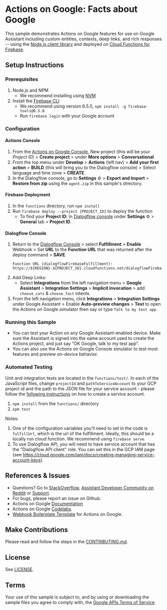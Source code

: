 # Actions on Google: Facts about Google

This sample demonstrates Actions on Google features for use on Google Assistant
including custom entities, contexts, deep links, and rich responses -- using
the [Node.js client library](https://github.com/actions-on-google/actions-on-google-nodejs)
and deployed on [Cloud Functions for Firebase](https://firebase.google.com/docs/functions/).

## Setup Instructions
### Prerequisites
1. Node.js and NPM
    + We recommend installing using [NVM](https://github.com/creationix/nvm)
1. Install the [Firebase CLI](https://developers.google.com/actions/dialogflow/deploy-fulfillment)
    + We recommend using version 6.5.0, `npm install -g firebase-tools@6.5.0`
    + Run `firebase login` with your Google account

### Configuration
#### Actions Console
1. From the [Actions on Google Console](https://console.actions.google.com/), New project (this will be your *Project ID*) > **Create project** > under **More options** > **Conversational**
1. From the top menu under **Develop** > **Actions** (left nav) > **Add your first action** > **BUILD** (this will bring you to the Dialogflow console) > Select language and time zone > **CREATE**.
1. In the Dialogflow console, go to **Settings** ⚙ > **Export and Import** > **Restore from zip** using the `agent.zip` in this sample's directory.

#### Firebase Deployment
1. In the `functions` directory, run `npm install`
1. Run `firebase deploy --project {PROJECT_ID}` to deploy the function
    + To find your **Project ID**: In [Dialogflow console](https://console.dialogflow.com/) under **Settings** ⚙ > **General** tab > **Project ID**.

#### Dialogflow Console
1. Return to the [Dialogflow Console](https://console.dialogflow.com) > select **Fulfillment** > **Enable** Webhook > Set **URL** to the **Function URL** that was returned after the deploy command > **SAVE**.
    ```
    Function URL (dialogflowFirebaseFulfillment): https://${REGION}-${PROJECT_ID}.cloudfunctions.net/dialogflowFirebaseFulfillment
    ```
1. Add Deep Links:
    + Select **Integrations** from the left navigation menu > **Google Assistant** > **Integration Settings** > **Implicit invocation** > add `choose_cats` & `choose_fact` intents.
1. From the left navigation menu, click **Integrations** > **Integration Settings** under Google Assistant > Enable **Auto-preview changes** >  **Test** to open the Actions on Google simulator then say or type `Talk to my test app`.

### Running this Sample
+ You can test your Action on any Google Assistant-enabled device. Make sure the Assistant is signed into the same account used to create the Actions project, and just say “OK Google, talk to my test app”.
+ You can also use the Actions on Google Console simulator to test most features and preview on-device behavior.

### Automated Testing
Unit and integration tests are located in the `functions/test/`. In each of the JavaScript files, change `projectId` and `pathToServiceAccount` to your GCP project id and the path to the JSON file for your service account - please follow the [following instructions](https://cloud.google.com/iam/docs/creating-managing-service-accounts) on how to create a service account.

1. `npm install` from the `functions/` directory
1. `npm test`

Notes:
1. One of the configuration variables you'll need to set in the code is `fulfillUrl`, which is the url of the fulfillment. Ideally, this should be a locally run cloud function. We recommend using `firebase serve`.
1. To use Dialogflow API, you will need to have service account that has the "Dialogflow API client" role. You can set this in the GCP IAM page (see https://cloud.google.com/iam/docs/creating-managing-service-account-keys).

## References & Issues
+ Questions? Go to [StackOverflow](https://stackoverflow.com/questions/tagged/actions-on-google), [Assistant Developer Community on Reddit](https://www.reddit.com/r/GoogleAssistantDev/) or [Support](https://developers.google.com/actions/support/).
+ For bugs, please report an issue on Github.
+ Actions on Google [Documentation](https://developers.google.com/actions/extending-the-assistant)
+ Actions on Google [Codelabs](https://codelabs.developers.google.com/?cat=Assistant).
+ [Webhook Boilerplate Template](https://github.com/actions-on-google/dialogflow-webhook-boilerplate-nodejs) for Actions on Google.

## Make Contributions
Please read and follow the steps in the [CONTRIBUTING.md](CONTRIBUTING.md).

## License
See [LICENSE](LICENSE).

## Terms
Your use of this sample is subject to, and by using or downloading the sample files you agree to comply with, the [Google APIs Terms of Service](https://developers.google.com/terms/).
